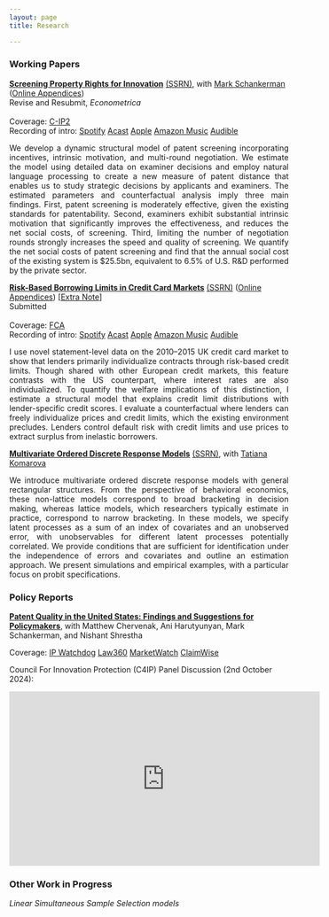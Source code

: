 ```yaml
---
layout: page
title: Research

---
```


<base target="_blank">

### Working Papers

[**Screening Property Rights for Innovation**](img/ms_2023_10_17_main_text.pdf) [(SSRN)](https://papers.ssrn.com/sol3/papers.cfm?abstract_id=4519999), with [Mark Schankerman](https://personal.lse.ac.uk/schanker/) ([Online Appendices](img/ms_2023_10_17_online_appendices.pdf)) <br>
Revise and Resubmit, *Econometrica* <br> <br>
Coverage: [C-IP2](https://cip2.gmu.edu/2023/10/04/using-economic-models-to-evaluate-the-efficacy-of-u-s-patent-examination/) <br> Recording of intro: [Spotify](https://open.spotify.com/episode/1n0MKTUkXJc1FbWsiAy5BQ?si=i805Z6Z-S4CFBWDGyA7RUw) [Acast](https://shows.acast.com/matchams-research-paper-introductions/episodes/screening-property-right-for-innovation) [Apple](https://podcasts.apple.com/us/podcast/screening-property-right-for-innovation/id1714279823?i=1000633111884) [Amazon Music](https://music.amazon.co.uk/podcasts/5db97e90-6542-4e6f-81dd-ef3ca637514b/episodes/dd492ecc-651b-4187-801d-1ccbb625119f/matcham's-research-paper-introductions-screening-property-right-for-innovation) [Audible](https://www.audible.co.uk/podcast/Screening-Property-Right-for-Innovation/B0CM44M5WK?action_code=ASSGB149080119000H&share_location=pdp) <br>

<p style='text-align: justify;'> <span style="font-size:1em;"> We develop a dynamic structural model of patent screening incorporating incentives, intrinsic motivation, and multi-round negotiation. We estimate the model using detailed data on examiner decisions and employ natural language processing to create a new measure of patent distance that enables us to study strategic decisions by applicants and examiners. The estimated parameters and counterfactual analysis imply three main findings. First, patent screening is moderately effective, given the existing standards for patentability. Second, examiners exhibit substantial intrinsic motivation that significantly improves the effectiveness, and reduces the net social costs, of screening. Third, limiting the number of negotiation rounds strongly increases the speed and quality of screening. We quantify the net social costs of patent screening and find that the annual social cost of the existing system is $25.5bn, equivalent to 6.5% of U.S. R&D performed by the private sector.  </span> </p>

[**Risk-Based Borrowing Limits in Credit Card Markets**](img/main_rbbl_matcham_2024_08_15.pdf) [(SSRN)](https://papers.ssrn.com/sol3/papers.cfm?abstract_id=4926974) ([Online Appendices](img/online_rbbl_matcham_2024_08_14.pdf)) [[Extra Note](img/note_matcham_2024_08_09.pdf)] <br>
Submitted <br> <br>
Coverage: [FCA](https://www.fca.org.uk/publications/research/interest-rates-risk-based-credit-limits-uk-credit-card-market) <br> Recording of intro: [Spotify](https://open.spotify.com/episode/3ngwvtfcbdiufCsbtmFuQx?si=Eu0MGm5IS5emRpQ2S7trSA) [Acast](https://shows.acast.com/matchams-research-paper-introductions/episodes/risk-based-borrowing-limits) [Apple](https://podcasts.apple.com/us/podcast/risk-based-borrowing-limits-in-credit-card-markets/id1714279823?i=1000666018648) [Amazon Music](https://music.amazon.co.uk/podcasts/5db97e90-6542-4e6f-81dd-ef3ca637514b/episodes/4610a634-3b96-46fe-8178-807c2c192777/matcham's-research-paper-introductions-risk-based-borrowing-limits-in-credit-card-markets) [Audible](https://www.audible.co.uk/pd/B0DDQ5M3RZ?action_code=ASSGB149080119000H&share_location=pdp) <br>

<p style='text-align: justify;'> <span style="font-size:1em;"> I use novel statement-level data on the 2010–2015 UK credit card market to show that lenders primarily individualize contracts through risk-based credit limits. Though shared with other European credit markets, this feature contrasts with the US counterpart, where interest rates are also individualized. To quantify the welfare implications of this distinction, I estimate a structural model that explains credit limit distributions with lender-specific credit scores. I evaluate a counterfactual where lenders can freely individualize prices and credit limits, which the existing environment precludes. Lenders control default risk with credit limits and use prices to extract surplus from inelastic borrowers. </span> </p>

[**Multivariate Ordered Discrete Response Models**](img/KM20230215.pdf) [(SSRN)](https://papers.ssrn.com/sol3/papers.cfm?abstract_id=4103429), with [Tatiana Komarova](https://personalpages.manchester.ac.uk/staff/tatiana.komarova/) <br>

<p style='text-align: justify;'> <span style="font-size:1em;"> We introduce multivariate ordered discrete response models with general rectangular structures. From the perspective of behavioral economics, these non-lattice models correspond to broad bracketing in decision making, whereas lattice models, which researchers typically estimate in practice, correspond to narrow bracketing. In these models, we specify latent processes as a sum of an index of covariates and an unobserved error, with unobservables for different latent processes potentially correlated. We provide conditions that are sufficient for identification under the independence of errors and covariates and outline an estimation approach. We present simulations and empirical examples, with a particular focus on probit specifications. </span> </p>

### Policy Reports

[**Patent Quality in the United States: Findings and Suggestions for Policymakers**](https://sunwater.org/wp-content/uploads/2024/09/SWI-Policy-Report-Patent-9-23-2024.pdf), with Matthew Chervenak, Ani Harutyunyan, Mark Schankerman, and Nishant Shrestha <br>

Coverage: [IP Watchdog](https://ipwatchdog.com/2024/10/02/patent-quality-report-finds-improper-patent-abandonment-greater-issue-improper-grants/id=181705/#)   [Law360](https://www.law360.com/ip/articles/1882769/nonprofit-finds-bad-patent-epidemic-is-just-a-myth)   [MarketWatch](https://www.marketwatch.com/press-release/council-for-innovation-promotion-celebrates-groundbreaking-sunwater-institute-study-combatting-harmful-patent-disinformation-b8ca0dbf) [ClaimWise](https://www.linkedin.com/pulse/sunwater-institute-urges-critical-reforms-us-patent-system-l3j3e/?trackingId=wQh9%2FFbXwq7OifrCqnrOIQ%3D%3D) <br> 

Council For Innovation Protection (C4IP) Panel Discussion (2nd October 2024): <br>
<div style="text-align: center;">
<iframe width="560" height="315" src="https://www.youtube.com/embed/PqsauSsg70c?si=zzTeGUjL_5YaR4ux" frameborder="0" allowfullscreen></iframe>
</div>

### Other Work in Progress

<!---
**On Household Finance:** <br>
*The Effects of Income Shocks on Asset Allocation and Wealth Inequality* (with [Akash Raja](https://www.akashraja.com/home))

**On Innovation [Contingent on Funding] (with [Mark Schankerman](https://personal.lse.ac.uk/schanker/)):** <br>
*Patent Trial and Appeal Board: Killing Property Rights?* <br>
*Evaluating Screening in the European Patent Office* <br>
*Micro-Dynamics of Creative Destruction: Causal Evidence from Patent Renewals* <br>
*Assessing the Patentability Standard* <br>
*Patent Screening in Diverse Technology Fields* <br>

**On Econometrics:** <br>
-->

*Linear Simultaneous Sample Selection models*
